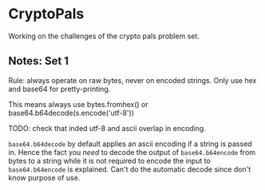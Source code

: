# CryptoPals

Working on the challenges of the crypto pals problem set.

## Notes: Set 1

Rule: always operate on raw bytes, never on encoded strings.  Only use hex and base64 for pretty-printing.

This means always use bytes.fromhex() or base64.b64decode(s.encode('utf-8'))

TODO: check that inded utf-8 and ascii overlap in encoding.

`base64.b64decode` by default applies an ascii encoding if a string is passed in.  Hence the fact you _need_ to
decode the output of `base64.b64encode` from bytes to a string while it is not required to encode the input to
`base64.b64encode` is explained.  Can't do the automatic decode since don't know purpose of use.
